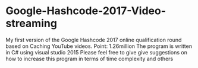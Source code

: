 # Google-Hashcode-2017-Video-streaming
My first version of the Google Hashcode 2017 online qualification round based on Caching YouTube videos. Point: 1.26million
The program is written in C# using visual studio 2015
Please feel free to give give suggestions on how to increase this program in terms of time complexity and others
